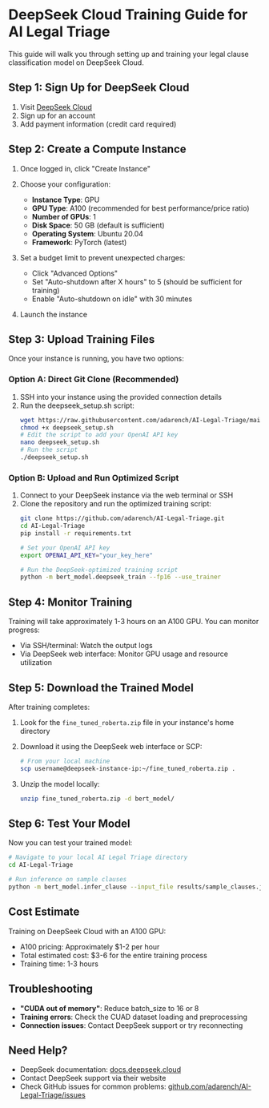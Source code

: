 # DeepSeek Cloud Training Guide for AI Legal Triage

This guide will walk you through setting up and training your legal clause classification model on DeepSeek Cloud.

## Step 1: Sign Up for DeepSeek Cloud

1. Visit [DeepSeek Cloud](https://www.deepseek.cloud/)
2. Sign up for an account
3. Add payment information (credit card required)

## Step 2: Create a Compute Instance

1. Once logged in, click "Create Instance"
2. Choose your configuration:
   - **Instance Type**: GPU
   - **GPU Type**: A100 (recommended for best performance/price ratio)
   - **Number of GPUs**: 1
   - **Disk Space**: 50 GB (default is sufficient)
   - **Operating System**: Ubuntu 20.04
   - **Framework**: PyTorch (latest)

3. Set a budget limit to prevent unexpected charges:
   - Click "Advanced Options"
   - Set "Auto-shutdown after X hours" to 5 (should be sufficient for training)
   - Enable "Auto-shutdown on idle" with 30 minutes

4. Launch the instance

## Step 3: Upload Training Files

Once your instance is running, you have two options:

### Option A: Direct Git Clone (Recommended)

1. SSH into your instance using the provided connection details
2. Run the deepseek_setup.sh script:
   ```bash
   wget https://raw.githubusercontent.com/adarench/AI-Legal-Triage/main/deepseek_setup.sh
   chmod +x deepseek_setup.sh
   # Edit the script to add your OpenAI API key
   nano deepseek_setup.sh
   # Run the script
   ./deepseek_setup.sh
   ```

### Option B: Upload and Run Optimized Script

1. Connect to your DeepSeek instance via the web terminal or SSH
2. Clone the repository and run the optimized training script:
   ```bash
   git clone https://github.com/adarench/AI-Legal-Triage.git
   cd AI-Legal-Triage
   pip install -r requirements.txt
   
   # Set your OpenAI API key
   export OPENAI_API_KEY="your_key_here"
   
   # Run the DeepSeek-optimized training script
   python -m bert_model.deepseek_train --fp16 --use_trainer
   ```

## Step 4: Monitor Training

Training will take approximately 1-3 hours on an A100 GPU. You can monitor progress:

- Via SSH/terminal: Watch the output logs
- Via DeepSeek web interface: Monitor GPU usage and resource utilization

## Step 5: Download the Trained Model

After training completes:

1. Look for the `fine_tuned_roberta.zip` file in your instance's home directory
2. Download it using the DeepSeek web interface or SCP:
   ```bash
   # From your local machine
   scp username@deepseek-instance-ip:~/fine_tuned_roberta.zip .
   ```

3. Unzip the model locally:
   ```bash
   unzip fine_tuned_roberta.zip -d bert_model/
   ```

## Step 6: Test Your Model

Now you can test your trained model:

```bash
# Navigate to your local AI Legal Triage directory
cd AI-Legal-Triage

# Run inference on sample clauses
python -m bert_model.infer_clause --input_file results/sample_clauses.json
```

## Cost Estimate

Training on DeepSeek Cloud with an A100 GPU:
- A100 pricing: Approximately $1-2 per hour
- Total estimated cost: $3-6 for the entire training process
- Training time: 1-3 hours

## Troubleshooting

- **"CUDA out of memory"**: Reduce batch_size to 16 or 8
- **Training errors**: Check the CUAD dataset loading and preprocessing
- **Connection issues**: Contact DeepSeek support or try reconnecting

## Need Help?

- DeepSeek documentation: [docs.deepseek.cloud](https://docs.deepseek.cloud)
- Contact DeepSeek support via their website
- Check GitHub issues for common problems: [github.com/adarench/AI-Legal-Triage/issues](https://github.com/adarench/AI-Legal-Triage/issues)